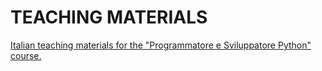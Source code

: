 # TEACHING MATERIALS  

[Italian teaching materials for the "Programmatore e Sviluppatore Python" course.](https://github.com/delectablerec/python-2025/blob/main/05_PEP8.md)
